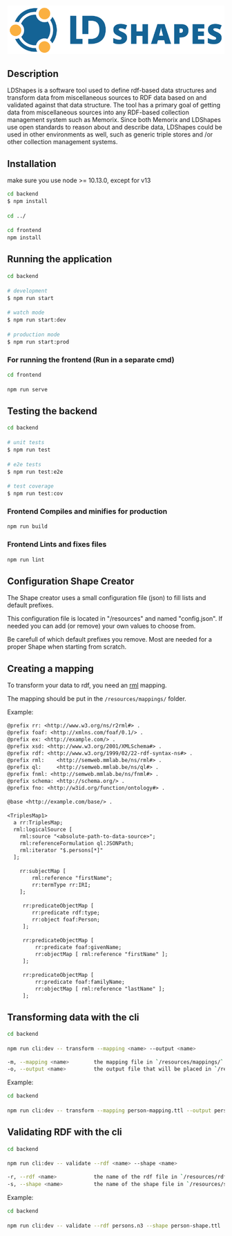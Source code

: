 ![LDShapes Logo](frontend/public/ldshapes-logo-light.png?raw=true "")

## Description

LDShapes is a software tool used to define rdf-based data structures and transform data from miscellaneous sources to RDF data based on and validated against that data structure. The tool has a primary goal of getting data from miscellaneous sources into any RDF-based collection management system such as Memorix. Since both Memorix and LDShapes use open standards to reason about and describe data, LDShapes could be used in other environments as well, such as generic triple stores and /or other collection management systems.

## Installation

make sure you use node >= 10.13.0, except for v13

```bash
cd backend
$ npm install

cd ../

cd frontend
npm install
```

## Running the application

```bash
cd backend

# development
$ npm run start

# watch mode
$ npm run start:dev

# production mode
$ npm run start:prod
```

### For running the frontend (Run in a separate cmd)
```bash
cd frontend

npm run serve
```

## Testing the backend

```bash
cd backend

# unit tests
$ npm run test

# e2e tests
$ npm run test:e2e

# test coverage
$ npm run test:cov
```

### Frontend Compiles and minifies for production
```bash
npm run build
```

### Frontend Lints and fixes files
```bash
npm run lint
```

## Configuration Shape Creator

The Shape creator uses a small configuration file (json) to fill lists and default prefixes.

This configuration file is located in "/resources" and named "config.json". 
If needed you can add (or remove) your own values to choose from.

Be carefull of which default prefixes you remove. Most are needed for a proper Shape when starting from scratch.

## Creating a mapping
To transform your data to rdf, you need an [rml](https://rml.io/specs/rml/) mapping.

The mapping should be put in the `/resources/mappings/` folder.

Example:
```turtle
@prefix rr: <http://www.w3.org/ns/r2rml#> .
@prefix foaf: <http://xmlns.com/foaf/0.1/> .
@prefix ex: <http://example.com/> .
@prefix xsd: <http://www.w3.org/2001/XMLSchema#> .
@prefix rdf: <http://www.w3.org/1999/02/22-rdf-syntax-ns#> .
@prefix rml:    <http://semweb.mmlab.be/ns/rml#> .
@prefix ql:     <http://semweb.mmlab.be/ns/ql#> .
@prefix fnml: <http://semweb.mmlab.be/ns/fnml#> .
@prefix schema: <http://schema.org/> .
@prefix fno: <http://w3id.org/function/ontology#> .

@base <http://example.com/base/> .

<TriplesMap1>
  a rr:TriplesMap;
  rml:logicalSource [
    rml:source "<absolute-path-to-data-source>";
    rml:referenceFormulation ql:JSONPath;
    rml:iterator "$.persons[*]"
  ];
    
    rr:subjectMap [ 
        rml:reference "firstName";
        rr:termType rr:IRI;
    ];
    
     rr:predicateObjectMap [
     	rr:predicate rdf:type;
     	rr:object foaf:Person;
     ];

     rr:predicateObjectMap [
         rr:predicate foaf:givenName;
         rr:objectMap [ rml:reference "firstName" ];
     ];
    
     rr:predicateObjectMap [
         rr:predicate foaf:familyName;
         rr:objectMap [ rml:reference "lastName" ];
     ];
```

## Transforming data with the cli

```bash
cd backend

npm run cli:dev -- transform --mapping <name> --output <name>
```

```bash
-m, --mapping <name>        the mapping file in `/resources/mappings/`
-o, --output <name>         the output file that will be placed in `/resources/rdf/`
```

Example:
```bash
cd backend

npm run cli:dev -- transform --mapping person-mapping.ttl --output persons.n3
```
## Validating RDF with the cli
```bash
cd backend

npm run cli:dev -- validate --rdf <name> --shape <name>
```

```bash
-r, --rdf <name>            the name of the rdf file in `/resources/rdf/`
-s, --shape <name>          the name of the shape file in `/resources/shapes/`
```

Example:
```bash
cd backend

npm run cli:dev -- validate --rdf persons.n3 --shape person-shape.ttl
```
